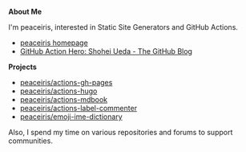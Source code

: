 <!--
**peaceiris/peaceiris** is a ✨ _special_ ✨ repository because its `README.md` (this file) appears on your GitHub profile.

Here are some ideas to get you started:

- 🔭 I’m currently working on ...
- 🌱 I’m currently learning ...
- 👯 I’m looking to collaborate on ...
- 🤔 I’m looking for help with ...
- 💬 Ask me about ...
- 📫 How to reach me: ...
- 😄 Pronouns: ...
- ⚡ Fun fact: ...
-->

**About Me**

I'm peaceiris, interested in Static Site Generators and GitHub Actions.

- [peaceiris homepage](https://peaceiris.com/)
- [GitHub Action Hero: Shohei Ueda - The GitHub Blog](https://github.blog/2020-03-22-github-action-hero-shohei-ueda/)


**Projects**

- [peaceiris/actions-gh-pages](https://github.com/peaceiris/actions-gh-pages)
- [peaceiris/actions-hugo](https://github.com/peaceiris/actions-hugo)
- [peaceiris/actions-mdbook](https://github.com/peaceiris/actions-mdbook)
- [peaceiris/actions-label-commenter](https://github.com/peaceiris/actions-label-commenter)
- [peaceiris/emoji-ime-dictionary](https://github.com/peaceiris/emoji-ime-dictionary)

<!-- - [Hugo Japan](https://github.com/hugojapan) -->

Also, I spend my time on various repositories and forums to support communities.
